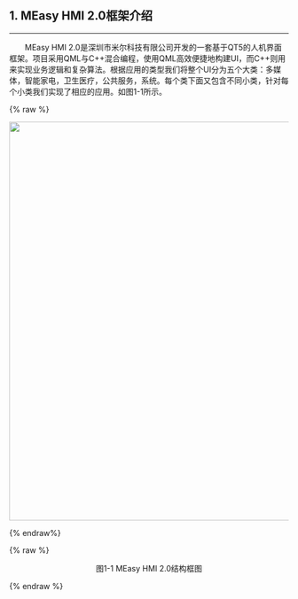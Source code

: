 ## 1. MEasy HMI 2.0框架介绍

---

&emsp;&emsp;MEasy HMI 2.0是深圳市米尔科技有限公司开发的一套基于QT5的人机界面框架。项目采用QML与C++混合编程，使用QML高效便捷地构建UI，而C++则用来实现业务逻辑和复杂算法。根据应用的类型我们将整个UI分为五个大类：多媒体，智能家电，卫生医疗，公共服务，系统。每个类下面又包含不同小类，针对每个小类我们实现了相应的应用。如图1-1所示。

{% raw %}
<div  align="center" >
<img src="/imagech/hmi-2.0.png",alt="cover", width=720 >
</div>

{% endraw%}


{% raw %}
<div align="center" > 图1-1 MEasy HMI 2.0结构框图 </div>
<p></p>
{% endraw %}  


